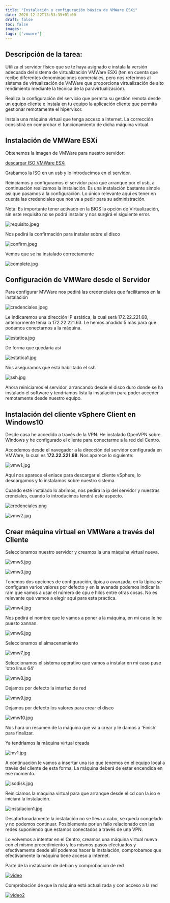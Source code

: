 ```yaml
---
title: "Instalación y configuración básica de VMWare ESXi"
date: 2020-12-22T13:53:35+01:00
draft: false
toc: false
images:
tags: ['vmware']
---
```



## Descripción de la tarea:

Utiliza el servidor físico que se te haya asignado e instala la versión adecuada del sistema de virtualización VMWare ESXi (ten en cuenta que recibe diferentes denominaciones comerciales, pero nos referimos al sistema de virtualización de VMWare que proporciona virtualización de alto rendimiento mediante la técnica de la paravirtualización).

Realiza la configuración del servicio que permita su gestión remota desde un equipo cliente e instala en tu equipo la aplicación cliente que permita gestionar remotamente el hipervisor.

Instala una máquina virtual que tenga acceso a Internet. La corrección consistirá en comprobar el funcionamiento de dicha máquina virtual.



## Instalación de VMWare ESXi

Obtenemos la imagen de VMWare para nuestro servidor:

[descargar ISO VMWare ESXi](/images/vmware/https://www.dell.com/support/home/es-es/drivers/driversdetails?driverid=5yc4t)

Grabamos la ISO en un usb y lo introducimos en el servidor. 

Reinciamos y configuramos el servidor para que arranque por el usb, a continuación realizamos la instalación. Es una instalación bastante simple así que pasamos a la configuración. Lo único relevante aquí es tener en cuenta las credenciales que nos va a pedir para su administración.

Nota: Es importante tener activado en la BIOS la opción de Virtualización, sin este requisito no se podrá instalar y nos surgirá el siguiente error.

![requisito.jpeg](/images/vmware/requisito.jpeg)

Nos pedirá la confirmación para instalar sobre el disco

![confirm.jpeg](/images/vmware/confirm.jpeg)

Vemos que se ha instalado correctamente

![complete.jpg](/images/vmware/complete.jpg)


## Configuración de VMWare desde el Servidor

Para configurar MVWare nos pedirá las credenciales que facilitamos en la instalación

![credenciales.jpeg](/images/vmware/credenciales.jpeg)

Le indicaremos una dirección IP estática, la cual será 172.22.221.68, anteriormente tenia la 172.22.221.63. Le hemos añadido 5 más para que podamos conectarnos a la máquina.

![estatica.jpg](/images/vmware/estatica.jpg)

De forma que quedaría así

![estatica1.jpg](/images/vmware/estatica1.jpg)

Nos aseguramos que está habilitado el ssh

![ssh.jpg](/images/vmware/ssh.jpg)

Ahora reiniciamos el servidor, arrancando desde el disco duro donde se ha instalado el software y tendríamos lista la instalación para poder acceder remotamente desde nuestro equipo.

## Instalación del cliente vSphere Client en Windows10

Desde casa he accedido a través de la VPN. He instalado OpenVPN sobre Windows y he configurado el cliente para conectarme a la red del Centro.

Accedemos desde el navegador a la dirección del servidor configurada en VMWare, la cual es **172.22.221.68**. Nos aparece lo siguiente:

![vmw1.jpg](/images/vmware/vmw1.jpg)

Aquí nos aparece el enlace para descargar el cliente vSphere, lo descargamos y lo instalamos sobre nuestro sistema.

Cuando esté instalado lo abrimos, nos pedirá la ip del servidor y nuestras crenciales, cuando lo introducimos tendrá este aspecto.

![credenciales.png](/images/vmware/credenciales.png)

![vmw2.jpg](/images/vmware/vmw2.jpg)


## Crear máquina virtual en VMWare a través del Cliente

Seleccionamos nuestro servidor y creamos la una máquina virtual nueva.

![vmw5.jpg](/images/vmware/vmw5.jpg)

![vmw3.jpg](/images/vmware/vmw3.jpg)

Tenemos dos opciones de configuración, típica o avanzada, en la típica se configuran varios valores por defecto y en la avanada podemos indicar la ram que vamos a usar el número de cpu e hilos entre otras cosas. No es relevante qué vamos a elegir aquí para esta práctica.

![vmw4.jpg](/images/vmware/mvw4.jpg)

Nos pedirá el nombre que le vamos a poner a la máquina, en mi caso le he puesto xannan.

![vmw6.jpg](/images/vmware/vmw6.jpg)

Seleccionamos el almacenamiento

![vmw7.jpg](/images/vmware/vmw7.jpg)

Seleccionamos el sistema operativo que vamos a instalar en mi caso puse 'otro linux 64'

![vmw8.jpg](/images/vmware/vmw8.jpg)

Dejamos por defecto la interfaz de red 

![vmw9.jpg](/images/vmware/vmw9.jpg)

Dejamos por defecto los valores para crear el disco

![vmw10.jpg](/images/vmware/vmw10.jpg)

Nos hará un resumen de la máquina que va a crear y le damos a 'Finish' para finalizar.

Ya tendríamos la máquina virtual creada

![mv1.jpg](/images/vmware/mv1.jpg)

A continuación le vamos a insertar una iso que tenemos en el equipo local a través del cliente de esta forma. La máquina deberá de estar encendida en ese momento.

![isodisk.jpg](/images/vmware/isodisk.jpg)

Reiniciamos la máquina virtual para que arranque desde el cd con la iso e iniciará la instalación.

![instalacion1.jpg](/images/vmware/instalacion1.jpg)


Desafortunadamente la instalación no se lleva a cabo, se queda congelado y no podemos continuar. Posiblemente por un fallo relacionado con las redes suponiendo que estamos conectados a través de una VPN. 

Lo volvemos a intentar en el Centro, creamos una máquina virtual nueva con el mismo procedimiento y los mismos pasos efectuados y efectivamente desde allí podemos hacer la instalación, comprobamos que efectivamente la máquina tiene acceso a internet.

Parte de la instalación de debian y comprobación de red

[![video](/images/vmware/1.png)](https://youtu.be/4riAUMLBVFc)

Comprobación de que la máquina está actualizada y con acceso a la red

[![video2](/images/vmware/1.png)](https://youtu.be/4riAUMLBVFc)